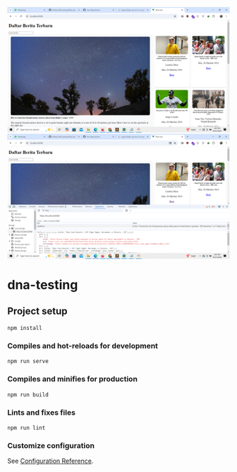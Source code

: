 ![alt text](https://github.com/auliaausath1993/dna-testing/blob/master/public/Screenshot%20(775).png)
![alt text](https://github.com/auliaausath1993/dna-testing/blob/master/public/Screenshot%20(776).png)
# dna-testing

## Project setup
```
npm install
```

### Compiles and hot-reloads for development
```
npm run serve
```

### Compiles and minifies for production
```
npm run build
```

### Lints and fixes files
```
npm run lint
```

### Customize configuration
See [Configuration Reference](https://cli.vuejs.org/config/).
